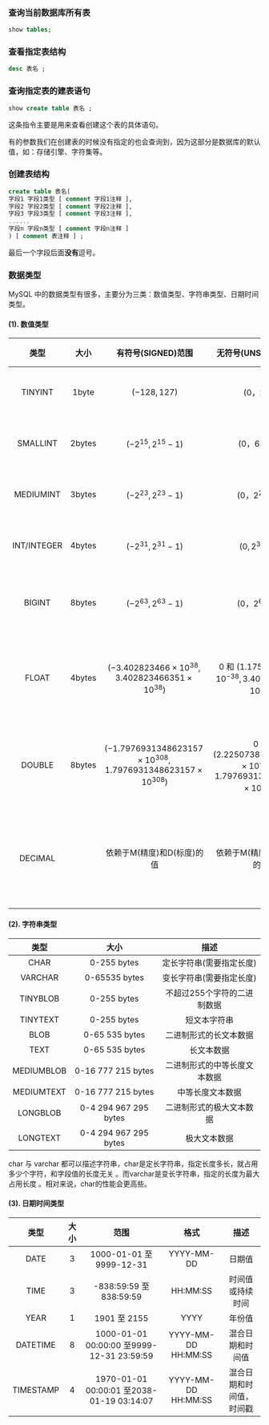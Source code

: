 ### 查询当前数据库所有表

```sql
show tables;
```

### 查看指定表结构

```sql
desc 表名 ;
```

### 查询指定表的建表语句

```sql
show create table 表名 ;
```

这条指令主要是用来查看创建这个表的具体语句。

有的参数我们在创建表的时候没有指定的也会查询到，因为这部分是数据库的默认值，如：存储引擎、字符集等。  

### 创建表结构

```sql
create table 表名(
字段1 字段1类型 [ comment 字段1注释 ],
字段2 字段2类型 [ comment 字段2注释 ],
字段3 字段3类型 [ comment 字段3注释 ],
......
字段n 字段n类型 [ comment 字段n注释 ]
) [ comment 表注释 ] ;
```

最后一个字段后面**没有**逗号。

### 数据类型

MySQL 中的数据类型有很多，主要分为三类：数值类型、字符串类型、日期时间类型。

#### (1). 数值类型

|    类型     |  大小  |                  有符号(SIGNED)范围                  |                  无符号(UNSIGNED)范围                   |        描述        |
| :---------: | :----: | :--------------------------------------------------: | :-----------------------------------------------------: | :----------------: |
|   TINYINT   | 1byte  |                   $`(-128, 127)`$                    |                        $`(0，255)`$                         |      小整数值      |
|  SMALLINT   | 2bytes |               $`(-2^{15}, 2^{15}-1)`$                |                       $`(0，65535)`$                        |      大整数值      |
|  MEDIUMINT  | 3bytes |               $`(-2^{23}, 2^{23}-1)`$                |                      $`(0，2^{24}-1)`$                      |      大整数值      |
| INT/INTEGER | 4bytes |               $`(-2^{31}, 2^{31}-1)`$                |                     $`(0,2^{32}-1)`$                     |      大整数值      |
|   BIGINT    | 8bytes |                $`(-2^{63},2^{63}-1)`$                |                       $`(0，2^64-1)`$                       |     极大整数值     |
|    FLOAT    | 4bytes |    $`(-3.402823466 \times 10^{38},3.402823466351 \times 10^{38})`$    |        $`0`$ 和 $`(1.175494351 \times 10^{-38},3.402823466 \times 10^{38})`$        |   单精度浮点数值   |
|   DOUBLE    | 8bytes | $`(-1.7976931348623157 \times 10^{308},1.7976931348623157 \times 10^{308})`$ | $`0`$ 和 $`(2.2250738585072014 \times 10^{-308},1.7976931348623157 \times 10^{308})`$ |   双精度浮点数值   |
|   DECIMAL   |        |              依赖于M(精度)和D(标度)的值              |               依赖于M(精度)和D(标度)的值                | 小数值(精确定点数) |

#### (2). 字符串类型

|    类型    |         大小          |             描述             |
| :--------: | :-------------------: | :--------------------------: |
|    CHAR    |      0-255 bytes      |   定长字符串(需要指定长度)   |
|  VARCHAR   |     0-65535 bytes     |   变长字符串(需要指定长度)   |
|  TINYBLOB  |      0-255 bytes      | 不超过255个字符的二进制数据  |
|  TINYTEXT  |      0-255 bytes      |         短文本字符串         |
|    BLOB    |    0-65 535 bytes     |    二进制形式的长文本数据    |
|    TEXT    |    0-65 535 bytes     |          长文本数据          |
| MEDIUMBLOB |  0-16 777 215 bytes   | 二进制形式的中等长度文本数据 |
| MEDIUMTEXT |  0-16 777 215 bytes   |       中等长度文本数据       |
|  LONGBLOB  | 0-4 294 967 295 bytes |   二进制形式的极大文本数据   |
|  LONGTEXT  | 0-4 294 967 295 bytes |         极大文本数据         |

char 与 varchar 都可以描述字符串，char是定长字符串，指定长度多长，就占用多少个字符，和字段值的长度无关 。而varchar是变长字符串，指定的长度为最大占用长度 。相对来说，char的性能会更高些。  

#### (3). 日期时间类型

|   类型    | 大 小 |                   范围                    |        格式         |           描述           |
| :-------: | :---: | :---------------------------------------: | :-----------------: | :----------------------: |
|   DATE    |   3   |         1000-01-01 至 9999-12-31          |     YYYY-MM-DD      |          日期值          |
|   TIME    |   3   |          -838:59:59 至 838:59:59          |      HH:MM:SS       |     时间值或持续时间     |
|   YEAR    |   1   |               1901 至 2155                |        YYYY         |          年份值          |
| DATETIME  |   8   | 1000-01-01 00:00:00 至9999-12-31 23:59:59 | YYYY-MM-DD HH:MM:SS |     混合日期和时间值     |
| TIMESTAMP |   4   | 1970-01-01 00:00:01 至2038-01-19 03:14:07 | YYYY-MM-DD HH:MM:SS | 混合日期和时间值，时间戳 |

